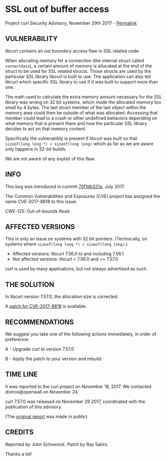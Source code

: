 SSL out of buffer access
========================

Project curl Security Advisory, November 29th 2017 -
[Permalink](https://www.curl.se/docs/CVE-2017-8818.html)

VULNERABILITY
-------------

libcurl contains an out boundary access flaw in SSL related code.

When allocating memory for a connection (the internal struct called
`connectdata`), a certain amount of memory is allocated at the end of the
struct to be used for SSL related structs. Those structs are used by the
particular SSL library libcurl is built to use. The application can also tell
libcurl which specific SSL library to use if it was built to support more than
one.

The math used to calculate the extra memory amount necessary for the SSL
library was wrong on 32 bit systems, which made the allocated memory too small
by 4 bytes. The last struct member of the last object within the memory area
could then be outside of what was allocated. Accessing that member could lead
to a crash or other undefined behaviors depending on what memory that is
present there and how the particular SSL library decides to act on that memory
content.

Specifically the vulnerability is present if libcurl was built so that
`sizeof(long long *) < sizeof(long long)` which as far as we are aware only
happens in 32-bit builds.

We are not aware of any exploit of this flaw.

INFO
----

This bug was introduced in commit
[70f1db321a](https://github.com/curl/curl/commit/70f1db321a), July 2017.

The Common Vulnerabilities and Exposures (CVE) project has assigned the name
CVE-2017-8818 to this issue.

CWE-125: Out-of-bounds Read

AFFECTED VERSIONS
-----------------

This is only an issue on systems with 32 bit pointers. (Technically, on
systems where `sizeof(long long *) < sizeof(long long)`.)

- Affected versions: libcurl 7.56.0 to and including 7.56.1
- Not affected versions: libcurl < 7.56.0 and >= 7.57.0

curl is used by many applications, but not always advertised as such.

THE SOLUTION
------------

In libcurl version 7.57.0, the allocation size is corrected.

A [patch for CVE-2017-8818](https://www.curl.se/CVE-2017-8818.patch) is
available.

RECOMMENDATIONS
---------------

We suggest you take one of the following actions immediately, in order of
preference:

 A - Upgrade curl to version 7.57.0

 B - Apply the patch to your version and rebuild

TIME LINE
---------

It was reported to the curl project on November 18, 2017.  We contacted
distros@openwall on November 24.

curl 7.57.0 was released on November 29 2017, coordinated with the publication
of this advisory.

(The [original report](https://github.com/curl/curl/issues/2093) was made in public)

CREDITS
-------

Reported by John Schoenick. Patch by Ray Satiro.

Thanks a lot!
